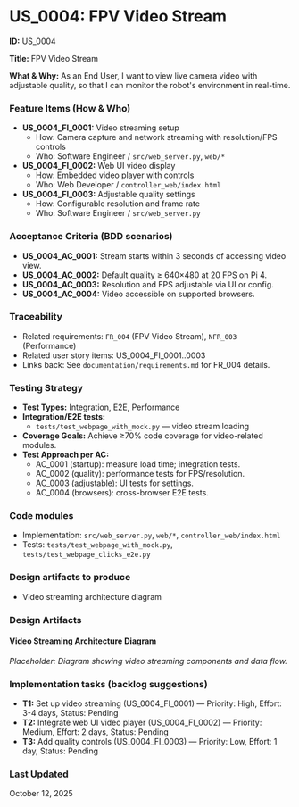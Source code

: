 # US_0004: FPV Video Stream

**ID:** US_0004

**Title:** FPV Video Stream

**What & Why:**
As an End User, I want to view live camera video with adjustable quality, so that I can monitor the robot's environment in real-time.

### Feature Items (How & Who)
- **US_0004_FI_0001:** Video streaming setup
  - How: Camera capture and network streaming with resolution/FPS controls
  - Who: Software Engineer / `src/web_server.py`, `web/*`
- **US_0004_FI_0002:** Web UI video display
  - How: Embedded video player with controls
  - Who: Web Developer / `controller_web/index.html`
- **US_0004_FI_0003:** Adjustable quality settings
  - How: Configurable resolution and frame rate
  - Who: Software Engineer / `src/web_server.py`

### Acceptance Criteria (BDD scenarios)
- **US_0004_AC_0001:** Stream starts within 3 seconds of accessing video view.
- **US_0004_AC_0002:** Default quality ≥ 640×480 at 20 FPS on Pi 4.
- **US_0004_AC_0003:** Resolution and FPS adjustable via UI or config.
- **US_0004_AC_0004:** Video accessible on supported browsers.

### Traceability
- Related requirements: `FR_004` (FPV Video Stream), `NFR_003` (Performance)
- Related user story items: US_0004_FI_0001..0003
- Links back: See `documentation/requirements.md` for FR_004 details.

### Testing Strategy
- **Test Types:** Integration, E2E, Performance
- **Integration/E2E tests:**
  - `tests/test_webpage_with_mock.py` — video stream loading
- **Coverage Goals:** Achieve ≥70% code coverage for video-related modules.
- **Test Approach per AC:**
  - AC_0001 (startup): measure load time; integration tests.
  - AC_0002 (quality): performance tests for FPS/resolution.
  - AC_0003 (adjustable): UI tests for settings.
  - AC_0004 (browsers): cross-browser E2E tests.

### Code modules
- Implementation: `src/web_server.py`, `web/*`, `controller_web/index.html`
- Tests: `tests/test_webpage_with_mock.py`, `tests/test_webpage_clicks_e2e.py`

### Design artifacts to produce
- Video streaming architecture diagram

### Design Artifacts

#### Video Streaming Architecture Diagram
*Placeholder: Diagram showing video streaming components and data flow.*

### Implementation tasks (backlog suggestions)
- **T1:** Set up video streaming (US_0004_FI_0001) — Priority: High, Effort: 3-4 days, Status: Pending
- **T2:** Integrate web UI video player (US_0004_FI_0002) — Priority: Medium, Effort: 2 days, Status: Pending
- **T3:** Add quality controls (US_0004_FI_0003) — Priority: Low, Effort: 1 day, Status: Pending

### Last Updated
October 12, 2025
